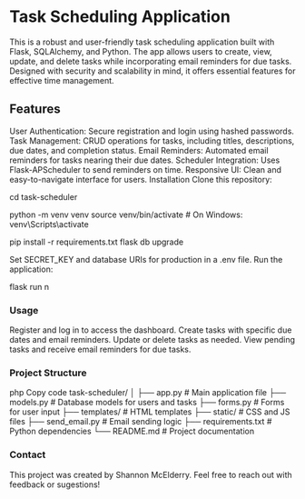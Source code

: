 # Task Scheduling Application

This is a robust and user-friendly task scheduling application built with Flask, SQLAlchemy, and Python. The app allows users to create, view, update, and delete tasks while incorporating email reminders for due tasks. Designed with security and scalability in mind, it offers essential features for effective time management.

## Features

User Authentication: Secure registration and login using hashed passwords.
Task Management: CRUD operations for tasks, including titles, descriptions, due dates, and completion status.
Email Reminders: Automated email reminders for tasks nearing their due dates.
Scheduler Integration: Uses Flask-APScheduler to send reminders on time.
Responsive UI: Clean and easy-to-navigate interface for users.
Installation
Clone this repository:

cd task-scheduler

python -m venv venv
source venv/bin/activate  # On Windows: venv\Scripts\activate

pip install -r requirements.txt
flask db upgrade

Set SECRET_KEY and database URIs for production in a .env file.
Run the application:

flask run
n

### Usage

Register and log in to access the dashboard.
Create tasks with specific due dates and email reminders.
Update or delete tasks as needed.
View pending tasks and receive email reminders for due tasks.

### Project Structure

php
Copy code
task-scheduler/
│
├── app.py                # Main application file
├── models.py             # Database models for users and tasks
├── forms.py              # Forms for user input
├── templates/            # HTML templates
├── static/               # CSS and JS files
├── send_email.py         # Email sending logic
├── requirements.txt      # Python dependencies
└── README.md             # Project documentation

### Contact

This project was created by Shannon McElderry.
Feel free to reach out with feedback or sugestions!

